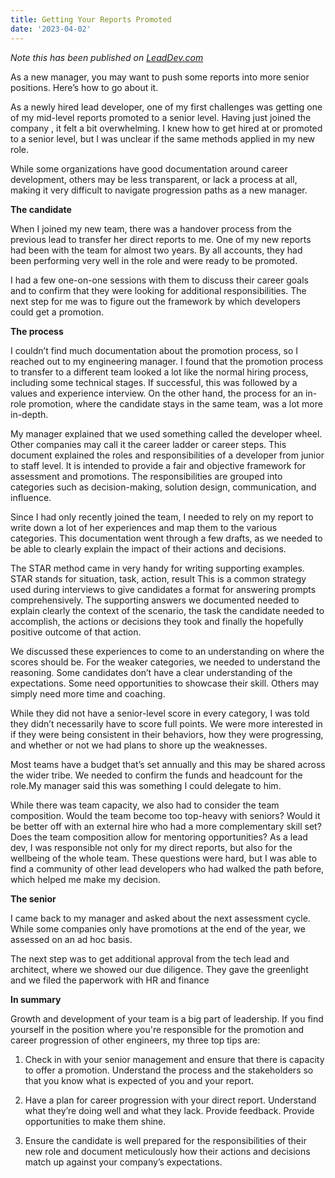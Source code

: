 ```yaml
---
title: Getting Your Reports Promoted
date: '2023-04-02'
---
```


*Note this has been published on [LeadDev.com](https://leaddev.com/team/getting-your-reports-promoted)*

As a new manager, you may want to push some reports into more senior positions. Here’s how to go about it.

As a newly hired lead developer, one of my first challenges was getting one of my mid-level reports promoted to a senior level. Having just joined the company , it felt a bit overwhelming. I knew how to get hired at or promoted to a senior level, but I was unclear if the same methods applied in my new role. 

While some organizations have good documentation around career development, others may be less transparent, or lack a process at all, making it very difficult to navigate progression paths as a new manager.

**The candidate**

When I joined my new team, there was a handover process from the previous lead to transfer her direct reports to me. One of my new reports had been with the team for almost two years. By all accounts, they had been performing very well in the role and were ready to be promoted. 

I had a few one-on-one sessions with them to discuss their career goals and to confirm that they were looking for additional responsibilities. The next step for me was to figure out the framework by which developers could get a promotion.

**The process**

I couldn’t find much documentation about  the promotion process, so I reached out to my engineering manager. I found that the  promotion process to transfer to a different team looked a lot like the  normal hiring process, including some  technical stages. If successful, this was followed by a values and experience interview. On the other hand, the process for an  in-role promotion, where the candidate  stays in the same team, was a lot more in-depth. 

My manager explained that we used something called the developer wheel. Other companies may call it the career ladder or career steps. This document explained the roles and responsibilities of a developer from junior to staff level. It is intended to provide a fair and objective framework for assessment and promotions. The responsibilities are grouped into categories such as decision-making, solution design, communication, and influence. 

Since I had only recently joined the team, I needed to rely on my report  to write down a lot of her experiences and map them to the various categories. This documentation went through a few drafts, as we needed to be able to clearly explain the impact of their actions and decisions. 

The STAR method came in very handy for writing supporting examples. STAR stands for situation, task, action, result  This is a common strategy used during interviews to give candidates a format for answering prompts comprehensively. The supporting answers we documented needed to explain clearly the context of the scenario, the task the candidate needed to accomplish, the actions or decisions they took and finally the hopefully positive outcome of that action.

We discussed these experiences to come to an understanding on where the scores should be. For the weaker categories, we needed to understand the reasoning. Some candidates don’t have a clear understanding of the expectations. Some need opportunities to showcase their skill. Others may simply need more time and coaching. 

While they did not have a senior-level score in every category, I was told they didn’t  necessarily have to  score full points. We were more interested in if they were being consistent in their behaviors, how they were progressing, and whether or not we had plans to shore up the weaknesses. 

Most teams have a budget that’s set annually and this may be shared across the wider tribe. We needed to confirm the funds and headcount for the role.My manager said this was something I could delegate to him.

While there was team capacity, we also had to consider the team composition. Would the team become too top-heavy with seniors? Would it be better off with an external hire who had a more complementary skill set? Does the team composition allow for mentoring opportunities? As a lead dev, I was responsible not only for my direct reports, but also for the wellbeing of the whole team. These questions were hard, but I was able to find a community of other lead developers who had walked the path before, which helped me make my decision. 

**The senior**

I came back to my manager  and asked about  the next assessment cycle. While some companies only have promotions at the end of the year, we assessed on an ad hoc basis. 

The next step was to get additional approval from the tech lead and architect, where we showed our due diligence. They gave the greenlight and we filed the paperwork  with HR and finance

**In summary**


Growth and development of your team is a big part of leadership. If you find yourself in the position where you're responsible for the promotion and career progression of other engineers, my three top tips are:


1. Check in with your senior management and ensure that there is capacity to offer a promotion. Understand the process and the stakeholders so that you know what is expected of you and your report.


2. Have a plan for career progression with your direct report. Understand what they’re doing well and what they lack. Provide feedback. Provide opportunities to make them shine. 


3. Ensure the candidate is well prepared for the responsibilities of their new role and document meticulously how their actions and decisions match up against your company’s expectations.
